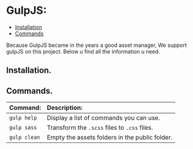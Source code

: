 GulpJS:
================================

- [Installation]()
- [Commands]()

Because GulpJS became in the years a good asset manager, 
We support gulpJS on this project. Below u find all the information u need.

## Installation.

## Commands.

| Command:        | Description:                                    |
| :-------------- | :---------------------------------------------- |
| `gulp help`     | Display a list of commands you can use.         |
| `gulp sass`     | Transform the `.scss` files to `.css` files.    |
| `gulp clean`    | Empty the assets folders in the public folder.  |
